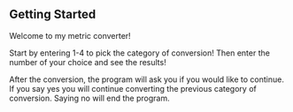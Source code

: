 ## Getting Started

Welcome to my metric converter!

Start by entering 1-4 to pick the category of conversion! Then enter the number of your choice and see the results!

After the conversion, the program will ask you if you would like to continue. If you say yes you will continue converting the previous category of conversion. Saying no will end the program.
